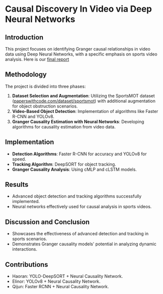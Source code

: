 # Causal Discovery In Video via Deep Neural Networks

## Introduction
This project focuses on identifying Granger causal relationships in video data using Deep Neural Networks, with a specific emphasis on sports video analysis. Here is our [final report](https://github.com/QijunYang1/Causal-Discovery-In-Video-via-DNNs/blob/main/Final_Report_Causal_Discovery_In_Video_via_DNNs.pdf)

## Methodology
The project is divided into three phases:
1. **Dataset Selection and Augmentation**: Utilizing the SportsMOT dataset ([paperswithcode.com/dataset/sportsmot](https://paperswithcode.com/dataset/sportsmot)) with additional augmentation for object obstruction scenarios.
2. **Video-Based Object Detection**: Implementation of algorithms like Faster R-CNN and YOLOv8.
3. **Granger Causality Estimation with Neural Networks**: Developing algorithms for causality estimation from video data.

## Implementation
- **Detection Algorithms**: Faster R-CNN for accuracy and YOLOv8 for speed.
- **Tracking Algorithm**: DeepSORT for object tracking.
- **Granger Causality Analysis**: Using cMLP and cLSTM models.

## Results
- Advanced object detection and tracking algorithms successfully implemented.
- Neural networks effectively used for causal analysis in sports videos.

## Discussion and Conclusion
- Showcases the effectiveness of advanced detection and tracking in sports scenarios.
- Demonstrates Granger causality models' potential in analyzing dynamic interactions.

## Contributions
- Haoran: YOLO-DeepSORT + Neural Causality Network.
- Elinor: YOLOv8 + Neural Causality Network.
- Qijun: Faster RCNN + Neural Causality Network.
